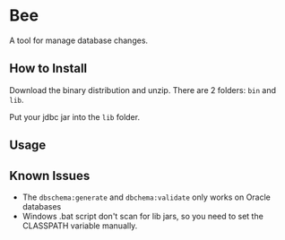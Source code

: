 # Bee

A tool for manage database changes.

## How to Install

Download the binary distribution and unzip. There are 2 folders: `bin` and `lib`.

Put your jdbc jar into the `lib` folder.

## Usage

## Known Issues

* The `dbschema:generate` and `dbchema:validate` only works on Oracle databases
* Windows .bat script don't scan for lib jars, so you need to set the CLASSPATH variable manually.
